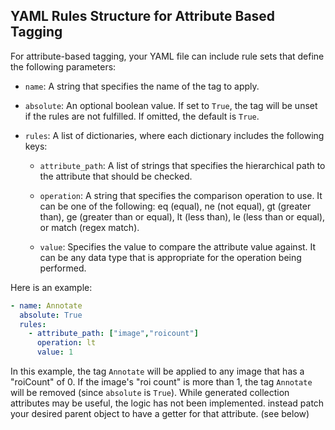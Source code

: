 ## YAML Rules Structure for Attribute Based Tagging

For attribute-based tagging, your YAML file can include rule sets that define the following parameters:

- `name`: A string that specifies the name of the tag to apply.

- `absolute`: An optional boolean value. If set to `True`, the tag will be unset if the rules are not fulfilled. If omitted, the default is `True`.

- `rules`: A list of dictionaries, where each dictionary includes the following keys:

    - `attribute_path`: A list of strings that specifies the hierarchical path to the attribute that should be checked.
    
    - `operation`: A string that specifies the comparison operation to use. It can be one of the following: eq (equal), ne (not equal), gt (greater than), ge (greater than or equal), lt (less than), le (less than or equal), or match (regex match).
    
    - `value`: Specifies the value to compare the attribute value against. It can be any data type that is appropriate for the operation being performed.

Here is an example:

```yaml
- name: Annotate 
  absolute: True
  rules:
    - attribute_path: ["image","roicount"]
      operation: lt
      value: 1
```

In this example, the tag `Annotate` will be applied to any image that has a "roiCount" of 0. If the image's "roi count" is more than 1, the tag `Annotate` will be removed (since `absolute` is `True`). While generated collection attributes may be useful, the logic has not been implemented. instead patch your desired parent object to have a getter for that attribute. (see below)